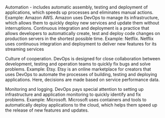 Automation - includes automatic assembly, testing and deployment of applications, which speeds up processes and eliminates manual actions. Example: Amazon AWS. Amazon uses DevOps to manage its infrastructure, which allows them to quickly deploy new services and update them without interruptions.
Continuous integration and deployment is a practice that allows developers to automatically create, test and deploy code changes on production servers in the shortest possible time. Example: Netflix. Netflix uses continuous integration and deployment to deliver new features for its streaming services

Culture of cooperation. DevOps is designed for close collaboration between development, testing and operation teams to quickly fix bugs and solve problems. Example: Etsy. Etsy is an online marketplace for creators that uses DevOps to automate the processes of building, testing and deploying applications. Here, decisions are made based on service performance data.

Monitoring and logging. DevOps pays special attention to setting up infrastructure and application monitoring to quickly identify and fix problems. Example: Microsoft. Microsoft uses containers and tools to automatically deploy applications to the cloud, which helps them speed up the release of new features and updates. 
